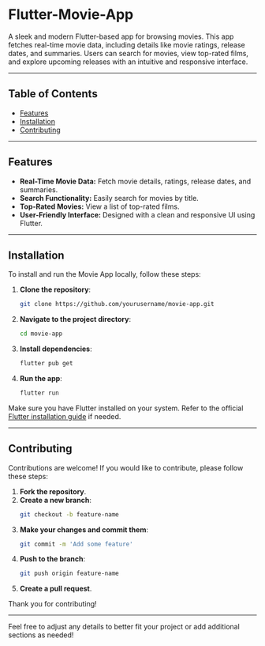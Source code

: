 # Flutter-Movie-App
A sleek and modern Flutter-based app for browsing movies. This app fetches real-time movie data, including details like movie ratings, release dates, and summaries. Users can search for movies, view top-rated films, and explore upcoming releases with an intuitive and responsive interface.

---

## **Table of Contents**
- [Features](#features)
- [Installation](#installation)
- [Contributing](#contributing)

---

## **Features**
- **Real-Time Movie Data:** Fetch movie details, ratings, release dates, and summaries.
- **Search Functionality:** Easily search for movies by title.
- **Top-Rated Movies:** View a list of top-rated films.
- **User-Friendly Interface:** Designed with a clean and responsive UI using Flutter.

---

## **Installation**

To install and run the Movie App locally, follow these steps:

1. **Clone the repository**:
    ```bash
    git clone https://github.com/yourusername/movie-app.git
    ```
2. **Navigate to the project directory**:
    ```bash
    cd movie-app
    ```
3. **Install dependencies**:
    ```bash
    flutter pub get
    ```
4. **Run the app**:
    ```bash
    flutter run
    ```

Make sure you have Flutter installed on your system. Refer to the official [Flutter installation guide](https://flutter.dev/docs/get-started/install) if needed.

---

## **Contributing**

Contributions are welcome! If you would like to contribute, please follow these steps:

1. **Fork the repository**.
2. **Create a new branch**:
    ```bash
    git checkout -b feature-name
    ```
3. **Make your changes and commit them**:
    ```bash
    git commit -m 'Add some feature'
    ```
4. **Push to the branch**:
    ```bash
    git push origin feature-name
    ```
5. **Create a pull request**.

Thank you for contributing!

---

Feel free to adjust any details to better fit your project or add additional sections as needed!
